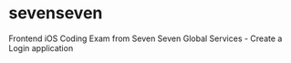 # sevenseven
Frontend iOS Coding Exam from Seven Seven Global Services - Create a Login application
